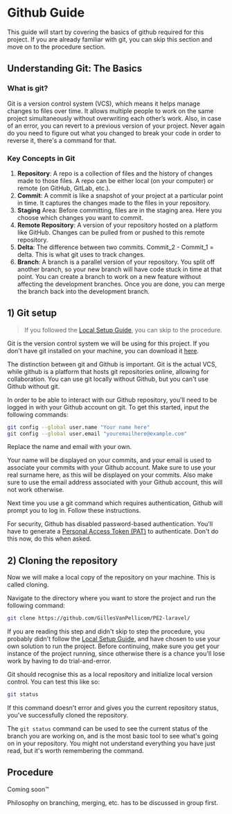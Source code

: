 # Github Guide

This guide will start by covering the basics of github required for this project. If you are already familiar with git, you can skip this section and move on to the procedure section.

## Understanding Git: The Basics

### What is git?

Git is a version control system (VCS), which means it helps manage changes to files over time. It allows multiple people to work on the same project simultaneously without overwriting each other’s work. Also, in case of an error, you can revert to a previous version of your project. Never again do you need to figure out what you changed to break your code in order to reverse it, there's a command for that.

### Key Concepts in Git

1. **Repository**: A repo is a collection of files and the history of changes made to those files. A repo can be either local (on your computer) or remote (on GitHub, GitLab, etc.).
2. **Commit**: A commit is like a snapshot of your project at a particular point in time. It captures the changes made to the files in your repository.
3. **Staging** Area: Before committing, files are in the staging area. Here you choose which changes you want to commit.
4. **Remote Repository**: A version of your repository hosted on a platform like GitHub. Changes can be pulled from or pushed to this remote repository.
5. **Delta**: The difference between two commits. Commit_2 - Commit_1 = delta. This is what git uses to track changes.
6. **Branch**: A branch is a parallel version of your repository. You split off another branch, so your new branch will have code stuck in time at that point. You can create a branch to work on a new feature without affecting the development branches. Once you are done, you can merge the branch back into the development branch.


## 1) Git setup

> If you followed the [Local Setup Guide](/docs/setup.md), you can skip to the procedure.


Git is the version control system we will be using for this project. If you don't have git installed on your machine, you can download it [here](https://git-scm.com/downloads).

The distinction between git and Github is important. Git is the actual VCS, while github is a platform that hosts git repositories online, allowing for collaboration. You can use git locally without Github, but you can't use Github without git.

In order to be able to interact with our Github repository, you'll need to be logged in with your Github account on git. To get this started, input the following commands:

```bash
git config --global user.name "Your name here"
git config --global user.email "youremailhere@example.com"
```
Replace the name and email with your own.

Your name will be displayed on your commits, and your email is used to associate your commits with your Github account.
Make sure to use your real surname here, as this will be displayed on your commits.
Also make sure to use the email address associated with your Github account, this will not work otherwise.

Next time you use a git command which requires authentication, Github will prompt you to log in. Follow these instructions.

For security, Github has disabled password-based authentication. You'll have to generate a [Personal Access Token (PAT)](https://github.com/settings/tokens) to authenticate. Don't do this now, do this when asked.

## 2) Cloning the repository

Now we will make a local copy of the repository on your machine. This is called cloning. 

Navigate to the directory where you want to store the project and run the following command:

```bash
git clone https://github.com/GillesVanPellicom/PE2-laravel/
```

If you are reading this step and didn't skip to step the procedure, you probably didn't follow the [Local Setup Guide](/docs/setup.md), and have chosen to use your own solution to run the project. Before continuing, make sure you get your instance of the project running, since otherwise there is a chance you'll lose work by having to do trial-and-error.

Git should recognise this as a local repository and initialize local version control. You can test this like so:

```bash
git status
```

If this command doesn't error and gives you the current repository status, you've successfully cloned the repository.

The `git status` command can be used to see the current status of the branch you are working on, and is the most basic tool to see what's going on in your repository. You might not understand everything you have just read, but it's worth remembering the command.

## Procedure

Coming soon™

Philosophy on branching, merging, etc. has to be discussed in group first.